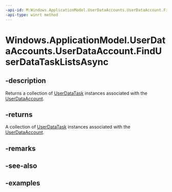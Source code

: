 ```yaml
---
-api-id: M:Windows.ApplicationModel.UserDataAccounts.UserDataAccount.FindUserDataTaskListsAsync
-api-type: winrt method
---
```


<!-- Method syntax.
public IAsyncOperation<UserDataTaskList>> UserDataAccount.FindUserDataTaskListsAsync()
-->

# Windows.ApplicationModel.UserDataAccounts.UserDataAccount.FindUserDataTaskListsAsync


## -description

Returns a collection of [UserDataTask](/uwp/api/windows.applicationmodel.userdatatasks.userdatatask) instances associated with the [UserDataAccount](userdataaccount.md).

## -returns

A collection of [UserDataTask](/uwp/api/windows.applicationmodel.userdatatasks.userdatatask) instances associated with the [UserDataAccount](userdataaccount.md).

## -remarks

## -see-also

## -examples

